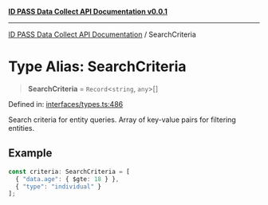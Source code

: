[**ID PASS Data Collect API Documentation v0.0.1**](../README.md)

***

[ID PASS Data Collect API Documentation](../globals.md) / SearchCriteria

# Type Alias: SearchCriteria

> **SearchCriteria** = `Record`\<`string`, `any`\>[]

Defined in: [interfaces/types.ts:486](https://github.com/idpass/idpass-data-collect/blob/main/packages/datacollect/src/interfaces/types.ts#L486)

Search criteria for entity queries.
Array of key-value pairs for filtering entities.

## Example

```typescript
const criteria: SearchCriteria = [
  { "data.age": { $gte: 18 } },
  { "type": "individual" }
];
```
